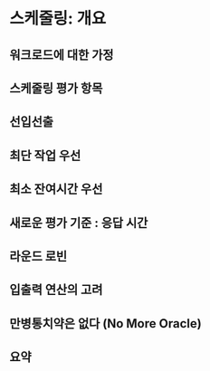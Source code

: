 # 스케줄링: 개요

## 워크로드에 대한 가정

## 스케줄링 평가 항목

## 선입선출

## 최단 작업 우선

## 최소 잔여시간 우선

## 새로운 평가 기준 : 응답 시간

## 라운드 로빈

## 입출력 연산의 고려

## 만병통치약은 없다 (No More Oracle)

## 요약
